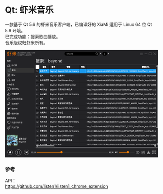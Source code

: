 # Qt: 虾米音乐
一款基于 Qt 5.6 的虾米音乐客户端，已编译好的 XiaMi 适用于 Linux 64 位 Qt 5.6 环境。  
已完成功能：搜索歌曲播放。  
音乐版权归虾米所有。  

![alt](preview.png)  

### 参考
API：  
https://github.com/listen1/listen1_chrome_extension